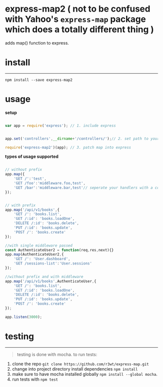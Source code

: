 # express-map2 ( not to be confused with Yahoo's `express-map` package which does a totally different thing )

adds map() function to express. 

# install
---

` npm install --save express-map2 `

# usage

**setup**
```js

var app = require('express'); // 1. include express


app.set('controllers',__dirname+'/controllers/');// 2. set path to your controllers.

require('express-map2')(app); // 3. patch map into express
```

**types of usage supported**
```js

// without prefix
app.map({
	'GET /':'test',
	'GET /foo':'middleware.foo,test',
	'GET /bar':'middleware.bar,test'// seperate your handlers with a comma. 
});


// with prefix
app.map('/api/v1/books',{
    'GET /': 'books.list',
    'GET /:id': 'books.loadOne',
    'DELETE /:id': 'books.delete',
    'PUT /:id': 'books.update',
    'POST /': 'books.create'
});

//with single middleware passed
const AuthenticateUser2 = function(req,res,next){}
app.map(AuthenticateUser2,{
    'GET /': 'User.dashboard',
    'GET /sessions-list':'User.sessions'
});

//without prefix and with middleware
app.map('/api/v1/books',AuthenticateUser,{
    'GET /': 'books.list',
    'GET /:id': 'books.loadOne',
    'DELETE /:id': 'books.delete',
    'PUT /:id': 'books.update',
    'POST /': 'books.create'
});

app.listen(3000);

```

# testing
---

> testing is done with mocha. to run tests:

1. clone the repo `git clone https://github.com/r3wt/express-map.git`
2. change into project directory install dependencies `npm install`
3. make sure to have mocha installed globally `npm install --global mocha`.
4. run tests with `npm test`

